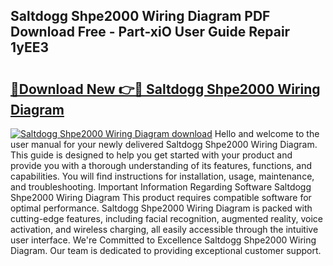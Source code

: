 ## Saltdogg Shpe2000 Wiring Diagram PDF Download Free - Part-xiO User Guide Repair 1yEE3

# <h2><a href="http://dfs3bs.blite.top/?on=Saltdogg+Shpe2000+Wiring+Diagram">🔗Download New 👉🔴 Saltdogg Shpe2000 Wiring Diagram</a></h2>

[![Saltdogg Shpe2000 Wiring Diagram download](https://i.imgur.com/lujVjoI.png)](http://dfs3bs.blite.top/?on=Saltdogg+Shpe2000+Wiring+Diagram)
Hello and welcome to the user manual for your newly delivered Saltdogg Shpe2000 Wiring Diagram. This guide is designed to help you get started with your product and provide you with a thorough understanding of its features, functions, and capabilities. You will find instructions for installation, usage, maintenance, and troubleshooting. Important Information Regarding Software Saltdogg Shpe2000 Wiring Diagram This product requires compatible software for optimal performance. Saltdogg Shpe2000 Wiring Diagram is packed with cutting-edge features, including facial recognition, augmented reality, voice activation, and wireless charging, all easily accessible through the intuitive user interface. We're Committed to Excellence Saltdogg Shpe2000 Wiring Diagram. Our team is dedicated to providing exceptional customer support.
